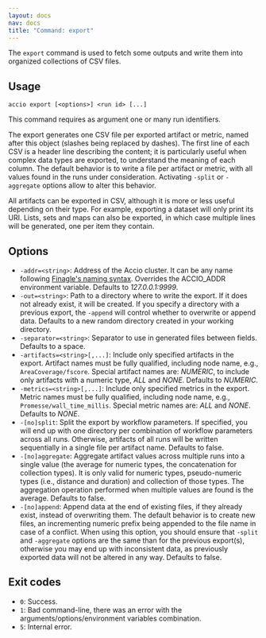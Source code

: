 ```yaml
---
layout: docs
nav: docs
title: "Command: export"
---
```


The `export` command is used to fetch some outputs and write them into organized collections of CSV files.

## Usage
```
accio export [<options>] <run id> [...]
```

This command requires as argument one or many run identifiers.

The export generates one CSV file per exported artifact or metric, named after this object (slashes being replaced by dashes).
The first line of each CSV is a header line describing the content;
it is particularly useful when complex data types are exported, to understand the meaning of each column.
The default behavior is to write a file per artifact or metric, with all values found in the runs under consideration.
Activating `-split` or `-aggregate` options allow to alter this behavior.

All artifacts can be exported in CSV, although it is more or less useful depending on their type.
For example, exporting a dataset will only print its URI.
Lists, sets and maps can also be exported, in which case multiple lines will be generated, one per item they contain.

## Options
* `-addr=<string>`: Address of the Accio cluster.
It can be any name following [Finagle's naming syntax](https://twitter.github.io/finagle/guide/Names.html).
Overrides the ACCIO_ADDR environment variable.
Defaults to *127.0.0.1:9999*.
* `-out=<string>`: Path to a directory where to write the export.
If it does not already exist, it will be created.
If you specify a directory with a previous export, the `-append` will control whether to overwrite or append data.
Defaults to a new random directory created in your working directory.
* `-separator=<string>`: Separator to use in generated files between fields.
Defaults to a space.
* `-artifacts=<string>[,...]`: Include only specified artifacts in the export.
Artifact names must be fully qualified, including node name, e.g., `AreaCoverage/fscore`.
Special artifact names are: *NUMERIC*, to include only artifacts with a numeric type, *ALL* and *NONE*.
Defaults to *NUMERIC*.
* `-metrics=<string>[,...]`: Include only specified metrics in the export.
Metric names must be fully qualified, including node name, e.g., `Promesse/wall_time_millis`.
Special metric names are: *ALL* and *NONE*.
Defaults to *NONE*.
* `-[no]split`: Split the export by workflow parameters.
If specified, you will end up with one directory per combination of workflow parameters across all runs.
Otherwise, artifacts of all runs will be written sequentially in a single file per artifact name.
Defaults to false.
* `-[no]aggregate`: Aggregate artifact values across multiple runs into a single value (the average for numeric types, the concatenation for collection types).
It is only valid for numeric types, pseudo-numeric types (i.e., distance and duration) and collection of those types.
The aggregation operation performed when multiple values are found is the average.
Defaults to false.
* `-[no]append`: Append data at the end of existing files, if they already exist, instead of overwriting them.
The default behavior is to create new files, an incrementing numeric prefix being appended to the file name in case of a conflict.
When using this option, you should ensure that `-split` and `-aggregate` options are the same than for the previous export(s), otherwise you may end up with inconsistent data, as previously exported data will not be altered in any way.
Defaults to false.

## Exit codes
* `0`: Success.
* `1`: Bad command-line, there was an error with the arguments/options/environment variables combination.
* `5`: Internal error.
